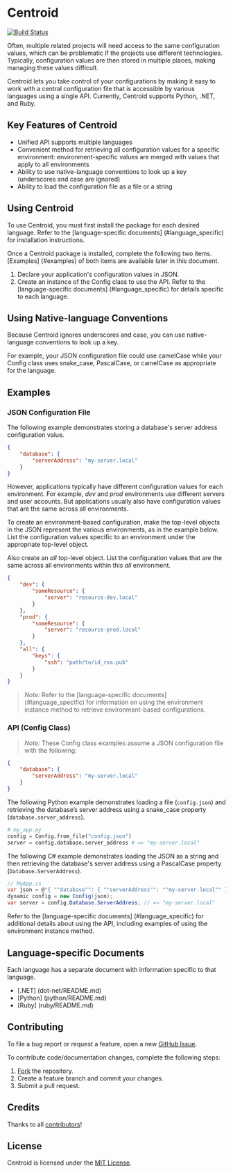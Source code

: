 # Centroid

[![Build Status](https://travis-ci.org/ResourceDataInc/Centroid.png?branch=master)](https://travis-ci.org/ResourceDataInc/Centroid)

Often, multiple related projects will need access to the same configuration values, which can be problematic if the projects use different technologies. Typically, configuration values are then stored in multiple places, making managing these values difficult. 

Centroid lets you take control of your configurations by making it easy to work with a central configuration file that is accessible by various languages using a single API. Currently, Centroid supports Python, .NET, and Ruby.

## Key Features of Centroid

+ Unified API supports multiple languages
+ Convenient method for retrieving all configuration values for a specific environment: environment-specific values are merged with values that apply to all environments 
+ Ability to use native-language conventions to look up a key (underscores and case are ignored)
+ Ability to load the configuration file as a file or a string

## Using Centroid

To use Centroid, you must first install the package for each desired language. Refer to the [language-specific documents] (#language_specific) for installation instructions.

Once a Centroid package is installed, complete the following two items. [Examples] (#examples) of both items are available later in this document.

1. Declare your application's configuration values in JSON. 
1. Create an instance of the Config class to use the API. Refer to the [language-specific documents] (#language_specific) for details specific to each language.

## Using Native-language Conventions
Because Centroid ignores underscores and case, you can use native-language conventions to look up a key. 

For example, your JSON configuration file could use camelCase while your Config class uses snake_case, PascalCase, or camelCase as appropriate for the language.

## <a name="examples"></a>Examples

### JSON Configuration File

The following example demonstrates storing a database's server address configuration value.
```json
{
    "database": {
        "serverAddress": "my-server.local"
    }
}
```
However, applications typically have different configuration values for each environment. For example, *dev* and *prod* environments use different servers and user accounts. But applications usually also have configuration values that are the same across all environments. 

To create an environment-based configuration, make the top-level objects in the JSON represent the various environments, as in the example below. List the configuration values specific to an environment under the appropriate top-level object. 

Also create an *all* top-level object. List the configuration values that are the same across all environments within this *all* environment.


```json
{
    "dev": {
        "someResource": {
            "server": "resource-dev.local"
        }
    },
    "prod": {
        "someResource": {
            "server": "resource-prod.local"
        }
    },
    "all": {
        "keys": {
            "ssh": "path/to/id_rsa.pub"
        }
    }
}
```
> *Note:*	Refer to the [language-specific documents] (#language_specific) for information on using the environment instance method to retrieve environment-based configurations.

### API (Config Class)
> *Note:*	These Config class examples assume a JSON configuration file with the following: 

```json
{
    "database": {
        "serverAddress": "my-server.local"
    }
}
```
The following Python example demonstrates loading a file (`config.json`) and retrieving the database’s server address using a snake_case property (`database.server_address`). 

```py
# my_app.py
config = Config.from_file("config.json")
server = config.database.server_address # => "my-server.local"
```
The following C# example demonstrates loading the JSON as a string and then retrieving the database's server address using a PascalCase property (`Database.ServerAddress`).

```cs
// MyApp.cs
var json = @"{ ""database"": { ""serverAddress"": ""my-server.local"" } }";
dynamic config = new Config(json);
var server = config.Database.ServerAddress; // => "my-server.local"
```
Refer to the [language-specific documents] (#language_specific) for additional details about using the API, including examples of using the environment instance method.

## <a name="language_specific"></a>Language-specific Documents
Each language has a separate document with information specific to that language. 

* [.NET] (dot-net/README.md)
* [Python] (python/README.md)
* [Ruby] (ruby/README.md)

## Contributing
To file a bug report or request a feature, open a new [GitHub Issue](https://github.com/ResourceDataInc/Centroid/issues/new).

To contribute code/documentation changes, complete the following steps:

1. [Fork](https://github.com/ResourceDataInc/Centroid/fork) the repository.
1. Create a feature branch and commit your changes.
1. Submit a pull request.

## Credits

Thanks to all [contributors](https://github.com/ResourceDataInc/Centroid/graphs/contributors)!

## License

Centroid is licensed under the [MIT License](LICENSE.txt).
